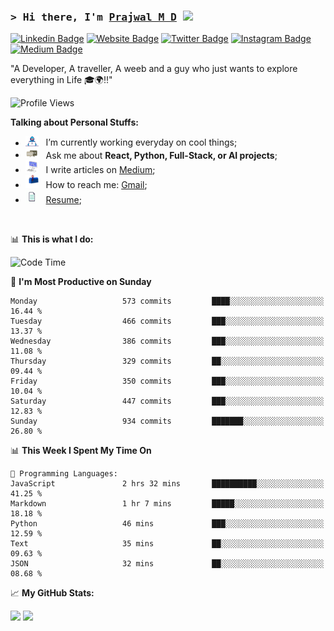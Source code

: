 ### <samp>&gt; Hi there, I'm <a href="https://prajwalmd.vercel.app/" target="_blank">Prajwal M D</a> <img src="https://media.giphy.com/media/hvRJCLFzcasrR4ia7z/giphy.gif" width="25"> </samp>

[![Linkedin Badge](https://img.shields.io/badge/-LinkedIn-0e76a8?style=flat-square&logo=Linkedin&logoColor=white)](https://www.linkedin.com/in/prajwal-m-d)
[![Website Badge](https://img.shields.io/badge/Website-3b5998?style=flat-square&logo=google-chrome&logoColor=white)](https://prajwalmd.vercel.app/)
[![Twitter Badge](https://img.shields.io/badge/-Twitter-00acee?style=flat-square&logo=Twitter&logoColor=white)](https://x.com/PrajwalMD18)
[![Instagram Badge](https://img.shields.io/badge/-Instagram-e4405f?style=flat-square&logo=Instagram&logoColor=white)](https://www.instagram.com/_.praj.wal._/)
[![Medium Badge](https://img.shields.io/badge/medium-%2312100E.svg?&style=for-square&logo=medium&logoColor=white)](https://medium.com/@prajju.18gryphon)

"A Developer, A traveller, A weeb and a guy who just wants to explore everything in Life 🎓🌍‼️"

![Profile Views](https://komarev.com/ghpvc/?username=Prajwal18-MD&label=Profile%20views&color=0e75b6&style=flat)  

**Talking about Personal Stuffs:**

- <img src="assets/developer.gif" width="21" />&nbsp;&nbsp; I’m currently working everyday on cool things;
- <img src="assets/message.gif" width="21" />&nbsp;&nbsp; Ask me about **React, Python, Full-Stack, or AI projects**;
- <img src="assets/laptop.gif" width="21" />&nbsp;&nbsp; I write articles on [Medium](https://medium.com/@prajju.18gryphon);
- <img src="assets/letterbox.gif" width="21" />&nbsp;&nbsp; How to reach me: [Gmail](prajju.18gryphon@gmail.com);
- <img src="assets/doc.gif" width="21" />&nbsp;&nbsp; [Resume](https://portfoliochatbot-h3zm.onrender.com/resume);

</br>

📊 **This is what I do:**
<!--START_SECTION:waka-->
![Code Time](http://img.shields.io/badge/Code%20Time-31%20hrs%2032%20mins-blue)

📅 **I'm Most Productive on Sunday** 

```text
Monday                   573 commits         ████░░░░░░░░░░░░░░░░░░░░░   16.44 % 
Tuesday                  466 commits         ███░░░░░░░░░░░░░░░░░░░░░░   13.37 % 
Wednesday                386 commits         ███░░░░░░░░░░░░░░░░░░░░░░   11.08 % 
Thursday                 329 commits         ██░░░░░░░░░░░░░░░░░░░░░░░   09.44 % 
Friday                   350 commits         ███░░░░░░░░░░░░░░░░░░░░░░   10.04 % 
Saturday                 447 commits         ███░░░░░░░░░░░░░░░░░░░░░░   12.83 % 
Sunday                   934 commits         ███████░░░░░░░░░░░░░░░░░░   26.80 % 
```


📊 **This Week I Spent My Time On** 

```text
💬 Programming Languages: 
JavaScript               2 hrs 32 mins       ██████████░░░░░░░░░░░░░░░   41.25 % 
Markdown                 1 hr 7 mins         █████░░░░░░░░░░░░░░░░░░░░   18.18 % 
Python                   46 mins             ███░░░░░░░░░░░░░░░░░░░░░░   12.59 % 
Text                     35 mins             ██░░░░░░░░░░░░░░░░░░░░░░░   09.63 % 
JSON                     32 mins             ██░░░░░░░░░░░░░░░░░░░░░░░   08.68 % 
```


<!--END_SECTION:waka-->


📈 **My GitHub Stats:**

<p>
  <img
    height="180em"
    src="https://github-readme-stats.vercel.app/api?username=Prajwal18-MD&show_icons=true&hide_border=true&count_private=true&include_all_commits=true&cache_seconds=1800"
  />
  <img
    height="180em"
    src="https://github-readme-stats.vercel.app/api/top-langs/?username=Prajwal18-MD&exclude_repo=KNN-Image-Classification&show_icons=true&hide_border=true&layout=compact&langs_count=8&cache_seconds=1800"
  />
</p>



